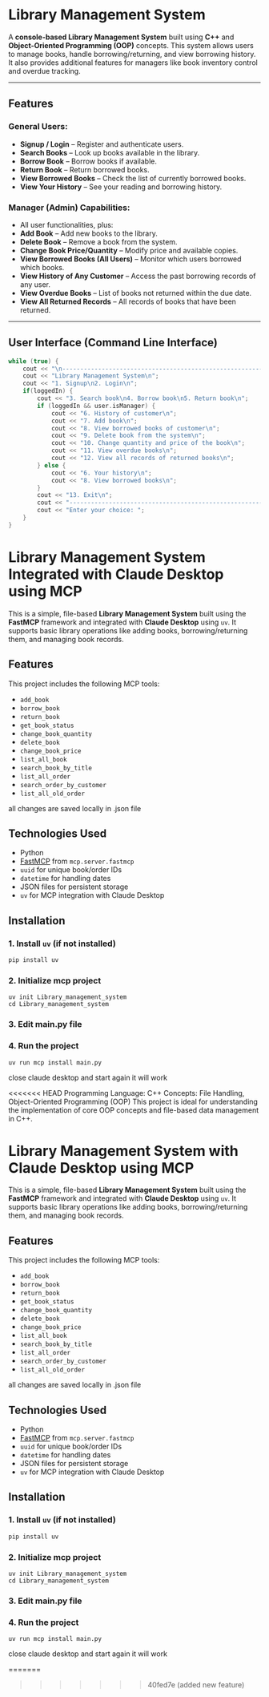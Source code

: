 # Library Management System

A **console-based Library Management System** built using **C++** and **Object-Oriented Programming (OOP)** concepts. This system allows users to manage books, handle borrowing/returning, and view borrowing history. It also provides additional features for managers like book inventory control and overdue tracking.

---

## Features

### General Users:
- **Signup / Login** – Register and authenticate users.
- **Search Books** – Look up books available in the library.
- **Borrow Book** – Borrow books if available.
- **Return Book** – Return borrowed books.
- **View Borrowed Books** – Check the list of currently borrowed books.
- **View Your History** – See your reading and borrowing history.

### Manager (Admin) Capabilities:
- All user functionalities, plus:
- **Add Book** – Add new books to the library.
- **Delete Book** – Remove a book from the system.
- **Change Book Price/Quantity** – Modify price and available copies.
- **View Borrowed Books (All Users)** – Monitor which users borrowed which books.
- **View History of Any Customer** – Access the past borrowing records of any user.
- **View Overdue Books** – List of books not returned within the due date.
- **View All Returned Records** – All records of books that have been returned.

---

## User Interface (Command Line Interface)

```cpp
while (true) {
    cout << "\n--------------------------------------------------------\n";
    cout << "Library Management System\n";
    cout << "1. Signup\n2. Login\n";
    if(loggedIn) {
        cout << "3. Search book\n4. Borrow book\n5. Return book\n";
        if (loggedIn && user.isManager) { 
            cout << "6. History of customer\n";
            cout << "7. Add book\n";
            cout << "8. View borrowed books of customer\n";
            cout << "9. Delete book from the system\n";
            cout << "10. Change quantity and price of the book\n";
            cout << "11. View overdue books\n";
            cout << "12. View all records of returned books\n";
        } else {
            cout << "6. Your history\n";
            cout << "8. View borrowed books\n";
        }
        cout << "13. Exit\n";
        cout << "--------------------------------------------------------\n";
        cout << "Enter your choice: ";
    }
}
```

# Library Management System Integrated with Claude Desktop using MCP

This is a simple, file-based **Library Management System** built using the **FastMCP** framework and integrated with **Claude Desktop** using `uv`. It supports basic library operations like adding books, borrowing/returning them, and managing book records.

## Features

This project includes the following MCP tools:

- `add_book`
- `borrow_book`
- `return_book`
- `get_book_status`
- `change_book_quantity`
- `delete_book`
- `change_book_price`
- `list_all_book`
- `search_book_by_title`
- `list_all_order`
- `search_order_by_customer`
- `list_all_old_order`

all changes are saved locally in .json file 

## Technologies Used

- Python
- [FastMCP](https://github.com/crewai-dev/mcp) from `mcp.server.fastmcp`
- `uuid` for unique book/order IDs
- `datetime` for handling dates
- JSON files for persistent storage
- `uv` for MCP integration with Claude Desktop

## Installation

### 1. Install `uv` (if not installed)
```bash
pip install uv
```
### 2. Initialize mcp project
```
uv init Library_management_system
cd Library_management_system
```
### 3. Edit main.py file

### 4. Run the project
```
uv run mcp install main.py
```
close claude desktop and start again it will work 

<<<<<<< HEAD
Programming Language: C++
Concepts: File Handling, Object-Oriented Programming (OOP)
This project is ideal for understanding the implementation of core OOP concepts and file-based data management in C++.

# Library Management System with Claude Desktop using MCP

This is a simple, file-based **Library Management System** built using the **FastMCP** framework and integrated with **Claude Desktop** using `uv`. It supports basic library operations like adding books, borrowing/returning them, and managing book records.

## Features

This project includes the following MCP tools:

- `add_book`
- `borrow_book`
- `return_book`
- `get_book_status`
- `change_book_quantity`
- `delete_book`
- `change_book_price`
- `list_all_book`
- `search_book_by_title`
- `list_all_order`
- `search_order_by_customer`
- `list_all_old_order`

all changes are saved locally in .json file 

## Technologies Used

- Python
- [FastMCP](https://github.com/crewai-dev/mcp) from `mcp.server.fastmcp`
- `uuid` for unique book/order IDs
- `datetime` for handling dates
- JSON files for persistent storage
- `uv` for MCP integration with Claude Desktop

## Installation

### 1. Install `uv` (if not installed)
```bash
pip install uv
```
### 2. Initialize mcp project
```
uv init Library_management_system
cd Library_management_system
```
### 3. Edit main.py file

### 4. Run the project
```
uv run mcp install main.py
```
close claude desktop and start again it will work 

=======
>>>>>>> 40fed7e (added new feature)
